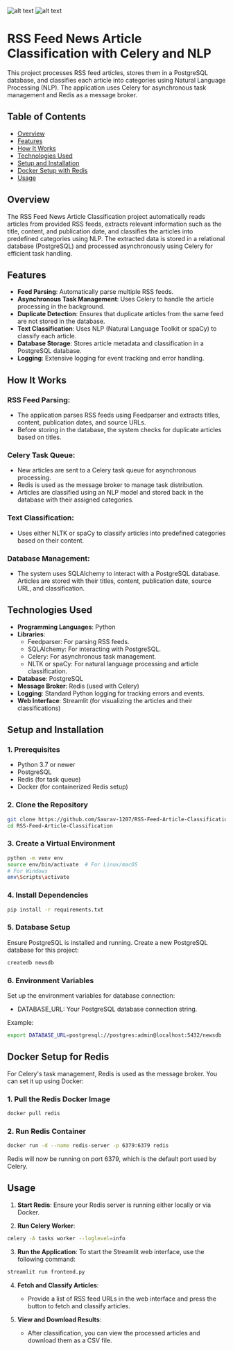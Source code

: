 ![alt text]([https://github.com/Saurav-1207/Swiggy-Pizza-Order-Automation/blob/a1bbce4314e5b29103fedd29f264cdd938b148e0/Capture.PNG](https://github.com/Saurav-1207/RSS-Feed-Artcle-Classifier/blob/087e9985bc0a0b98a627f4c20cf715038766f1a3/rss.PNG))
![alt text]([https://github.com/Saurav-1207/Swiggy-Pizza-Order-Automation/blob/a1bbce4314e5b29103fedd29f264cdd938b148e0/Capture.PNG](https://github.com/Saurav-1207/RSS-Feed-Artcle-Classifier/blob/087e9985bc0a0b98a627f4c20cf715038766f1a3/classify.PNG))

# RSS Feed News Article Classification with Celery and NLP

This project processes RSS feed articles, stores them in a PostgreSQL database, and classifies each article into categories using Natural Language Processing (NLP). The application uses Celery for asynchronous task management and Redis as a message broker.

## Table of Contents
- [Overview](#overview)
- [Features](#features)
- [How It Works](#how-it-works)
- [Technologies Used](#technologies-used)
- [Setup and Installation](#setup-and-installation)
- [Docker Setup with Redis](#docker-setup-for-redis)
- [Usage](#usage)

## Overview

The RSS Feed News Article Classification project automatically reads articles from provided RSS feeds, extracts relevant information such as the title, content, and publication date, and classifies the articles into predefined categories using NLP. The extracted data is stored in a relational database (PostgreSQL) and processed asynchronously using Celery for efficient task handling.

## Features

- **Feed Parsing**: Automatically parse multiple RSS feeds.
- **Asynchronous Task Management**: Uses Celery to handle the article processing in the background.
- **Duplicate Detection**: Ensures that duplicate articles from the same feed are not stored in the database.
- **Text Classification**: Uses NLP (Natural Language Toolkit or spaCy) to classify each article.
- **Database Storage**: Stores article metadata and classification in a PostgreSQL database.
- **Logging**: Extensive logging for event tracking and error handling.

## How It Works

### RSS Feed Parsing:
- The application parses RSS feeds using Feedparser and extracts titles, content, publication dates, and source URLs.
- Before storing in the database, the system checks for duplicate articles based on titles.

### Celery Task Queue:
- New articles are sent to a Celery task queue for asynchronous processing.
- Redis is used as the message broker to manage task distribution.
- Articles are classified using an NLP model and stored back in the database with their assigned categories.

### Text Classification:
- Uses either NLTK or spaCy to classify articles into predefined categories based on their content.

### Database Management:
- The system uses SQLAlchemy to interact with a PostgreSQL database. Articles are stored with their titles, content, publication date, source URL, and classification.

## Technologies Used

- **Programming Languages**: Python
- **Libraries**:
  - Feedparser: For parsing RSS feeds.
  - SQLAlchemy: For interacting with PostgreSQL.
  - Celery: For asynchronous task management.
  - NLTK or spaCy: For natural language processing and article classification.
- **Database**: PostgreSQL
- **Message Broker**: Redis (used with Celery)
- **Logging**: Standard Python logging for tracking errors and events.
- **Web Interface**: Streamlit (for visualizing the articles and their classifications)

## Setup and Installation

### 1. Prerequisites
- Python 3.7 or newer
- PostgreSQL
- Redis (for task queue)
- Docker (for containerized Redis setup)

### 2. Clone the Repository
```bash
git clone https://github.com/Saurav-1207/RSS-Feed-Article-Classification.git
cd RSS-Feed-Article-Classification
```

### 3. Create a Virtual Environment
```bash
python -m venv env
source env/bin/activate  # For Linux/macOS
# For Windows
env\Scripts\activate
```

### 4. Install Dependencies
```bash
pip install -r requirements.txt
```

### 5. Database Setup
Ensure PostgreSQL is installed and running.
Create a new PostgreSQL database for this project:
```bash
createdb newsdb
```

### 6. Environment Variables
Set up the environment variables for database connection:
- DATABASE_URL: Your PostgreSQL database connection string.

Example:
```bash
export DATABASE_URL=postgresql://postgres:admin@localhost:5432/newsdb
```

## Docker Setup for Redis

For Celery's task management, Redis is used as the message broker. You can set it up using Docker:

### 1. Pull the Redis Docker Image
```bash
docker pull redis
```

### 2. Run Redis Container
```bash
docker run -d --name redis-server -p 6379:6379 redis
```
Redis will now be running on port 6379, which is the default port used by Celery.

## Usage

1. **Start Redis**: Ensure your Redis server is running either locally or via Docker.

2. **Run Celery Worker**:
```bash
celery -A tasks worker --loglevel=info
```

3. **Run the Application**: To start the Streamlit web interface, use the following command:
```bash
streamlit run frontend.py
```

4. **Fetch and Classify Articles**:
   - Provide a list of RSS feed URLs in the web interface and press the button to fetch and classify articles.

5. **View and Download Results**:
   - After classification, you can view the processed articles and download them as a CSV file.
